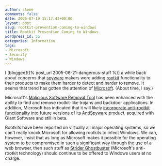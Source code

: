 ```yaml
---
author: slowe
comments: false
date: 2005-07-19 15:17:43+00:00
layout: post
slug: rootkit-prevention-coming-to-windows
title: Rootkit Prevention Coming to Windows
wordpress_id: 55
categories: Information
tags:
- Microsoft
- Security
- Windows
---
```


I [blogged]({% post_url 2005-06-21-dangerous-stuff %}) a while back about concerns that [spyware](http://en.wikipedia.org/wiki/Spyware) makers were adding [rootkit](http://en.wikipedia.org/wiki/Root_kit) functionality to their products to make them harder to detect and harder to remove. It seems that trend has gotten the attention of [Microsoft](http://www.microsoft.com). (About time, I say.)

Microsoft's [Malicious Software Removal Tool](https://www.microsoft.com/en-us/download/malicious-software-removal-tool-details.aspx) has been enhanced with the ability to find and remove rootkit-like trojans and backdoor applications. In addition, Microsoft has indicated that it will likely [incorporate anti-rootkit functionality](http://www.eweek.com/article2/0,1759,1838294,00.asp) into future versions of its [AntiSpyware](http://www.microsoft.com/athome/security/spyware/software/default.mspx) product, acquired with Giant Software and still in beta.

Rootkits have been reported on virtually all major operating systems, so we can't really knock Microsoft for allowing rootkits to infect Windows. We can, however, insist that as long as Microsoft makes it possible for the operating system to be compromised in such a significant way through the use of a web browser, then such stuff as [Strider Ghostbuster](http://research.microsoft.com/rootkit/) (Microsoft's anti-rootkit technology) should continue to be offered to Windows users at no charge.

